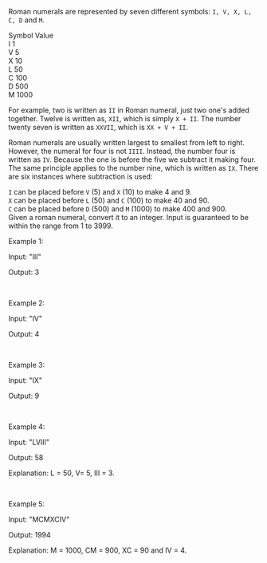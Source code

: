 Roman numerals are represented by seven different symbols: `I, V, X, L, C, D` and `M`.

Symbol       Value  
I             1  
V             5  
X             10  
L             50  
C             100  
D             500  
M             1000  

For example, two is written as `II` in Roman numeral, just two one's added together. Twelve is written as, `XII`, which is simply `X + II`. The number twenty seven is written as `XXVII`, which is `XX + V + II`.

Roman numerals are usually written largest to smallest from left to right. However, the numeral for four is not `IIII`. Instead, the number four is written as `IV`. Because the one is before the five we subtract it making four. The same principle applies to the number nine, which is written as `IX`. There are six instances where subtraction is used:

`I` can be placed before `V` (5) and `X` (10) to make 4 and 9.  
`X` can be placed before `L` (50) and `C` (100) to make 40 and 90.  
`C` can be placed before `D` (500) and `M` (1000) to make 400 and 900.  
Given a roman numeral, convert it to an integer. Input is guaranteed to be within the range from 1 to 3999.  

Example 1:

Input: "III"

Output: 3

&nbsp;

Example 2:

Input: "IV"

Output: 4

&nbsp;

Example 3:

Input: "IX"

Output: 9

&nbsp;

Example 4:

Input: "LVIII"

Output: 58

Explanation: L = 50, V= 5, III = 3.

&nbsp;

Example 5:

Input: "MCMXCIV"

Output: 1994

Explanation: M = 1000, CM = 900, XC = 90 and IV = 4.
